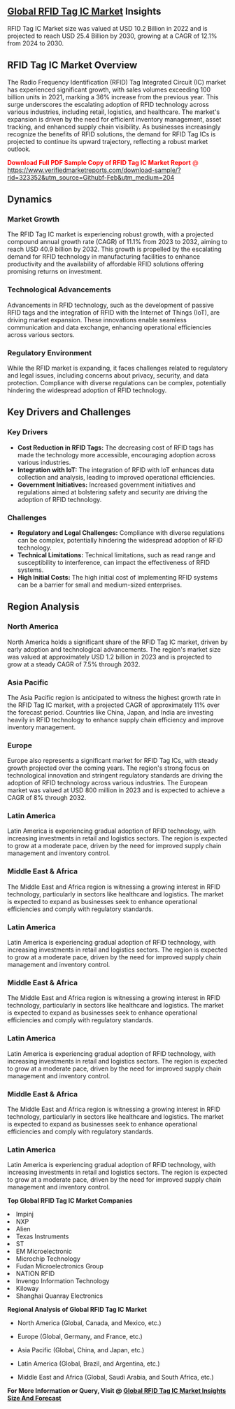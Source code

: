 <h2><a href="https://www.verifiedmarketreports.com/download-sample/?rid=323352&amp;utm_source=Githubf&amp;utm_medium=204" target="_blank">Global RFID Tag IC Market</a> Insights</h2><p>RFID Tag IC Market size was valued at USD 10.2 Billion in 2022 and is projected to reach USD 25.4 Billion by 2030, growing at a CAGR of 12.1% from 2024 to 2030.</p><p> <h2>RFID Tag IC Market Overview</h2> <p>The Radio Frequency Identification (RFID) Tag Integrated Circuit (IC) market has experienced significant growth, with sales volumes exceeding 100 billion units in 2021, marking a 36% increase from the previous year. This surge underscores the escalating adoption of RFID technology across various industries, including retail, logistics, and healthcare. The market's expansion is driven by the need for efficient inventory management, asset tracking, and enhanced supply chain visibility. As businesses increasingly recognize the benefits of RFID solutions, the demand for RFID Tag ICs is projected to continue its upward trajectory, reflecting a robust market outlook. </p> <p><p><span class=""><span style="color: #ff0000;"><strong>Download Full PDF Sample Copy of RFID Tag IC Market Report</strong> @ </span><a href="https://www.verifiedmarketreports.com/download-sample/?rid=323352&amp;utm_source=Githubf-Feb&amp;utm_medium=204" target="_blank">https://www.verifiedmarketreports.com/download-sample/?rid=323352&amp;utm_source=Githubf-Feb&amp;utm_medium=204</a></span></p></p> <h2>Dynamics</h2> <h3>Market Growth</h3> <p>The RFID Tag IC market is experiencing robust growth, with a projected compound annual growth rate (CAGR) of 11.1% from 2023 to 2032, aiming to reach USD 40.9 billion by 2032. This growth is propelled by the escalating demand for RFID technology in manufacturing facilities to enhance productivity and the availability of affordable RFID solutions offering promising returns on investment. </p> <h3>Technological Advancements</h3> <p>Advancements in RFID technology, such as the development of passive RFID tags and the integration of RFID with the Internet of Things (IoT), are driving market expansion. These innovations enable seamless communication and data exchange, enhancing operational efficiencies across various sectors. </p> <h3>Regulatory Environment</h3> <p>While the RFID market is expanding, it faces challenges related to regulatory and legal issues, including concerns about privacy, security, and data protection. Compliance with diverse regulations can be complex, potentially hindering the widespread adoption of RFID technology. </p> <h2>Key Drivers and Challenges</h2> <h3>Key Drivers</h3> <ul> <li><strong>Cost Reduction in RFID Tags:</strong> The decreasing cost of RFID tags has made the technology more accessible, encouraging adoption across various industries. </li> <li><strong>Integration with IoT:</strong> The integration of RFID with IoT enhances data collection and analysis, leading to improved operational efficiencies. </li> <li><strong>Government Initiatives:</strong> Increased government initiatives and regulations aimed at bolstering safety and security are driving the adoption of RFID technology. </li> </ul> <h3>Challenges</h3> <ul> <li><strong>Regulatory and Legal Challenges:</strong> Compliance with diverse regulations can be complex, potentially hindering the widespread adoption of RFID technology. </li> <li><strong>Technical Limitations:</strong> Technical limitations, such as read range and susceptibility to interference, can impact the effectiveness of RFID systems. </li> <li><strong>High Initial Costs:</strong> The high initial cost of implementing RFID systems can be a barrier for small and medium-sized enterprises. </li> </ul> <h2>Region Analysis</h2> <h3>North America</h3> <p>North America holds a significant share of the RFID Tag IC market, driven by early adoption and technological advancements. The region's market size was valued at approximately USD 1.2 billion in 2023 and is projected to grow at a steady CAGR of 7.5% through 2032. </p> <h3>Asia Pacific</h3> <p>The Asia Pacific region is anticipated to witness the highest growth rate in the RFID Tag IC market, with a projected CAGR of approximately 11% over the forecast period. Countries like China, Japan, and India are investing heavily in RFID technology to enhance supply chain efficiency and improve inventory management. </p> <h3>Europe</h3> <p>Europe also represents a significant market for RFID Tag ICs, with steady growth projected over the coming years. The region's strong focus on technological innovation and stringent regulatory standards are driving the adoption of RFID technology across various industries. The European market was valued at USD 800 million in 2023 and is expected to achieve a CAGR of 8% through 2032. </p> <h3>Latin America</h3> <p>Latin America is experiencing gradual adoption of RFID technology, with increasing investments in retail and logistics sectors. The region is expected to grow at a moderate pace, driven by the need for improved supply chain management and inventory control. </p> <h3>Middle East & Africa</h3> <p>The Middle East and Africa region is witnessing a growing interest in RFID technology, particularly in sectors like healthcare and logistics. The market is expected to expand as businesses seek to enhance operational efficiencies and comply with regulatory standards. </p> <h3>Latin America</h3> <p>Latin America is experiencing gradual adoption of RFID technology, with increasing investments in retail and logistics sectors. The region is expected to grow at a moderate pace, driven by the need for improved supply chain management and inventory control. </p> <h3>Middle East & Africa</h3> <p>The Middle East and Africa region is witnessing a growing interest in RFID technology, particularly in sectors like healthcare and logistics. The market is expected to expand as businesses seek to enhance operational efficiencies and comply with regulatory standards. </p> <h3>Latin America</h3> <p>Latin America is experiencing gradual adoption of RFID technology, with increasing investments in retail and logistics sectors. The region is expected to grow at a moderate pace, driven by the need for improved supply chain management and inventory control. </p> <h3>Middle East & Africa</h3> <p>The Middle East and Africa region is witnessing a growing interest in RFID technology, particularly in sectors like healthcare and logistics. The market is expected to expand as businesses seek to enhance operational efficiencies and comply with regulatory standards. </p> <h3>Latin America</h3> <p>Latin America is experiencing gradual adoption of RFID technology, with increasing investments in retail and logistics sectors. The region is expected to grow at a moderate pace, driven by the need for improved supply chain management and inventory control.</p><p><strong>Top Global RFID Tag IC Market Companies</strong></p><div data-test-id=""><p><li>Impinj</li><li> NXP</li><li> Alien</li><li> Texas Instruments</li><li> ST</li><li> EM Microelectronic</li><li> Microchip Technology</li><li> Fudan Microelectronics Group</li><li> NATION RFID</li><li> Invengo Information Technology</li><li> Kiloway</li><li> Shanghai Quanray Electronics</li></p><div><strong>Regional Analysis of&nbsp;Global RFID Tag IC Market</strong></div><ul><li dir="ltr"><p dir="ltr">North America&nbsp;(Global, Canada, and Mexico, etc.)</p></li><li dir="ltr"><p dir="ltr">Europe (Global, Germany, and France, etc.)</p></li><li dir="ltr"><p dir="ltr">Asia Pacific&nbsp;(Global, China, and Japan, etc.)</p></li><li dir="ltr"><p dir="ltr">Latin America&nbsp;(Global, Brazil, and Argentina, etc.)</p></li><li dir="ltr">Middle East and Africa&nbsp;(Global, Saudi Arabia, and South Africa, etc.)</li></ul><p><strong>For More Information or Query, Visit @&nbsp;</strong><strong><a href="https://www.verifiedmarketreports.com/product/rfid-tag-ic-market/?utm_source=Githubf&amp;utm_medium=204" target="_blank">Global RFID Tag IC Market Insights Size And Forecast</a></strong></p></div>
